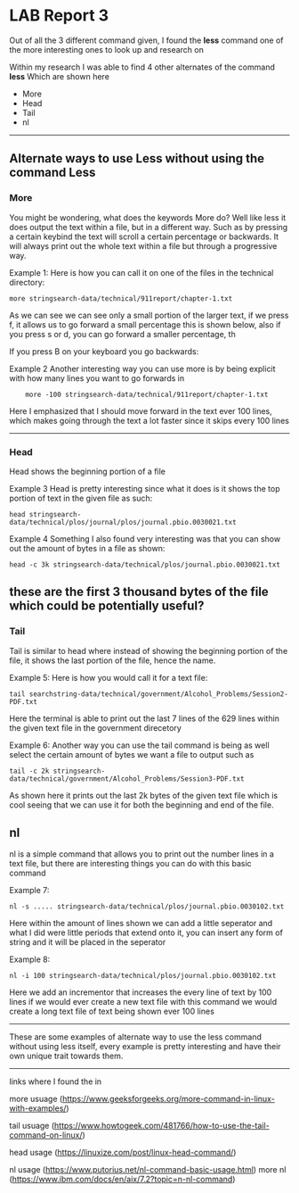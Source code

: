# LAB Report 3

Out of all the 3 different command given, I found the **less** command one of the more interesting ones to look up and research on

Within my research I was able to find 4 other alternates of the command **less** Which are shown here

- More 
- Head 
- Tail
- nl

---

## Alternate ways to use Less without using the command Less

### More

You might be wondering, what does the keywords More do? Well like less it does output the text within a file, but in a different way. Such as by pressing a certain keybind the text will scroll a certain percentage or backwards. It will always print out the whole text within a file but through a progressive way.

Example 1:
Here is how you can call it on one of the files in the technical directory:
```
more stringsearch-data/technical/911report/chapter-1.txt
```
<morebegining>

As we can see we can see only a small portion of the larger text, if we press f, it allows us to go forward a small percentage this is shown below, also if you press s or d, you can go forward a smaller percentage, th

<moreGoingForward>

If you press B on your keyboard you go backwards:

<moregoingbackwards>

Example 2
Another interesting way you can use more is by being explicit with how many lines you want to go forwards in
```
    more -100 stringsearch-data/technical/911report/chapter-1.txt
```

Here I emphasized that I should move forward in the text ever 100 lines, which makes going through the text a lot faster since it skips every 100 lines

<moregoing100>

---
### Head

Head shows the beginning portion of a file

Example 3
Head is pretty interesting since what it does is it shows the top portion of text in the given file as such:
```
head stringsearch-data/technical/plos/journal/plos/journal.pbio.0030021.txt
```
<Head1>

Example 4
Something I also found very interesting was that you can show out the amount of bytes in a file as shown:
```
head -c 3k stringsearch-data/technical/plos/journal.pbio.0030021.txt
```
<Head3kbytes>

these are the first 3 thousand bytes of the file which could be potentially useful?
---

### Tail

Tail is similar to head where instead of showing the beginning portion of the file, it shows the last portion of the file, hence the name.

Example 5: 
Here is how you would call it for a text file:
```
tail searchstring-data/technical/government/Alcohol_Problems/Session2-PDF.txt
```

<tailcallingfirsttime>

Here the terminal is able to print out the last 7 lines of the 629 lines within the given text file in the government direcetory

Example 6:
Another way you can use the tail command is being as well select the certain amount of bytes we want a file to output such as
```
tail -c 2k stringsearch-data/technical/government/Alcohol_Problems/Session3-PDF.txt
```
<tail2kBYTES>

As shown here it prints out the last 2k bytes of the given text file which is cool seeing that we can use it for both the beginning and end of the file. 

## nl 

nl is a simple command that allows you to print out the number lines in a text file, but there are interesting things you can do with this basic command 

Example 7:
```
nl -s ..... stringsearch-data/technical/plos/journal.pbio.0030102.txt
```
<addsSeperator>

Here within the amount of lines shown we can add a little seperator and what I did were little periods that extend onto it, you can insert any form of string and it will be placed in the seperator 

Example 8:
```
nl -i 100 stringsearch-data/technical/plos/journal.pbio.0030102.txt
```
<addIncrementor>

Here we add an incrementor that increases the every line of text by 100 lines if we would ever create a new text file with this command we would create a long text file of text being shown ever 100 lines

---

These are some examples of alternate way to use the less command without using less itself, every example is pretty interesting and have their own unique trait towards them. 

---
links where I found the in

more usuage (https://www.geeksforgeeks.org/more-command-in-linux-with-examples/)


tail usuage (https://www.howtogeek.com/481766/how-to-use-the-tail-command-on-linux/)

head usage (https://linuxize.com/post/linux-head-command/)

nl usage (https://www.putorius.net/nl-command-basic-usage.html)
more nl (https://www.ibm.com/docs/en/aix/7.2?topic=n-nl-command)